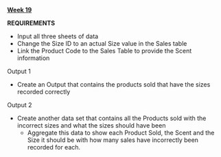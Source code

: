 [**Week 19**](https://preppindata.blogspot.com/2022/05/2022-week-19-c-good-sales-but-wrong.html)

**REQUIREMENTS**
- Input all three sheets of data
- Change the Size ID to an actual Size value in the Sales table
- Link the Product Code to the Sales Table to provide the Scent information

Output 1
- Create an Output that contains the products sold that have the sizes recorded correctly 

Output 2
- Create another data set that contains all the Products sold with the incorrect sizes and what the sizes should have been
    - Aggregate this data to show each Product Sold, the Scent and the Size it should be with how many sales have incorrectly been recorded for each. 
    